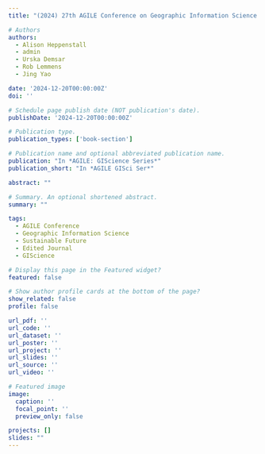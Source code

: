 ```yaml
---
title: "(2024) 27th AGILE Conference on Geographic Information Science \"Geographic Information Science for a Sustainable Future\". AGILE: GIScience Series. 5 [Edited Journal]"

# Authors
authors:
  - Alison Heppenstall
  - admin
  - Urska Demsar
  - Rob Lemmens
  - Jing Yao

date: '2024-12-20T00:00:00Z'
doi: ''

# Schedule page publish date (NOT publication's date).
publishDate: '2024-12-20T00:00:00Z'

# Publication type.
publication_types: ['book-section']

# Publication name and optional abbreviated publication name.
publication: "In *AGILE: GIScience Series*"
publication_short: "In *AGILE GISci Ser*"

abstract: ""

# Summary. An optional shortened abstract.
summary: ""

tags:
  - AGILE Conference
  - Geographic Information Science
  - Sustainable Future
  - Edited Journal
  - GIScience

# Display this page in the Featured widget?
featured: false

# Show author profile cards at the bottom of the page?
show_related: false
profile: false

url_pdf: ''
url_code: ''
url_dataset: ''
url_poster: ''
url_project: ''
url_slides: ''
url_source: ''
url_video: ''

# Featured image
image:
  caption: ''
  focal_point: ''
  preview_only: false

projects: []
slides: ""
---
```

